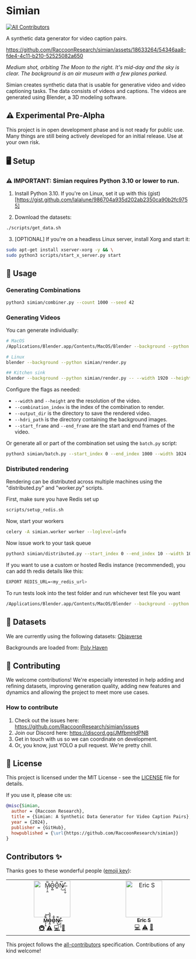 # Simian
<!-- ALL-CONTRIBUTORS-BADGE:START - Do not remove or modify this section -->
[![All Contributors](https://img.shields.io/badge/all_contributors-2-orange.svg?style=flat-square)](#contributors-)
<!-- ALL-CONTRIBUTORS-BADGE:END -->
A synthetic data generator for video caption pairs.

https://github.com/RaccoonResearch/simian/assets/18633264/54346aa8-fde4-4c11-b210-52525082a650

*Medium shot, orbiting The Moon to the right. It's mid-day and the sky is clear. The background is an air museum with a few planes parked.*

Simian creates synthetic data that is usable for generative video and video captioning tasks. The data consists of videos and captions. The videos are generated using Blender, a 3D modeling software.

## ⚠️ Experimental Pre-Alpha

This project is in open development phase and is not ready for public use. Many things are still being actively developed for an initial release. Use at your own risk.

## 🖥️ Setup

### ⚠️ IMPORTANT: Simian requires Python 3.10 or lower to run.

1. Install Python 3.10. If you're on Linux, set it up with this (gist)[https://gist.github.com/lalalune/986704a935d202ab2350ca90b2fc9755]


2. Download the datasets:
```bash
./scripts/get_data.sh
```

3. [OPTIONAL] If you're on a headless Linux server, install Xorg and start it:

```bash
sudo apt-get install xserver-xorg -y && \
sudo python3 scripts/start_x_server.py start
```

## 📸 Usage

### Generating Combinations

```bash
python3 simian/combiner.py --count 1000 --seed 42
```

### Generating Videos

You can generate individually:
```bash
# MacOS
/Applications/Blender.app/Contents/MacOS/Blender --background --python simian/render.py

# Linux
blender --background --python simian/render.py

## Kitchen sink
blender --background --python simian/render.py -- --width 1920 --height 1080 --combination_index 0 --output_dir ./renders --hdri_path ./backgrounds --start_frame 1 --end_frame 65
```

Configure the flags as needed:
- `--width` and `--height` are the resolution of the video.
- `--combination_index` is the index of the combination to render.
- `--output_dir` is the directory to save the rendered video.
- `--hdri_path` is the directory containing the background images.
- `--start_frame` and `--end_frame` are the start and end frames of the video.

Or generate all or part of the combination set using the `batch.py` script:

```bash
python3 simian/batch.py --start_index 0 --end_index 1000 --width 1024 --height 576 --start_frame 1 --end_frame 65
```

### Distributed rendering
Rendering can be distributed across multiple machines using the "distributed.py" and "worker.py" scripts.

First, make sure you have Redis set up
```bash
scripts/setup_redis.sh
```

Now, start your workers
```bash
celery -A simian.worker worker --loglevel=info
```

Now issue work to your task queue

```bash
python3 simian/distributed.py --start_index 0 --end_index 10 --width 1024 --height 576
```

If you want to use a custom or hosted Redis instance (recommended), you can add th redis details like this:
```bash
EXPORT REDIS_URL=<my_redis_url>
```

To run tests look into the test folder and run whichever test file you want

```bash
/Applications/Blender.app/Contents/MacOS/Blender --background --python object_test.py
```

## 📁 Datasets

We are currently using the following datasets:
[Objaverse](https://huggingface.co/datasets/allenai/objaverse)

Backgrounds are loaded from:
[Poly Haven](https://polyhaven.com)

## 🦝 Contributing

We welcome contributions! We're especially interested in help adding and refining datasets, improving generation quality, adding new features and dynamics and allowing the project to meet more use cases.

### How to contribute

1. Check out the issues here: https://github.com/RaccoonResearch/simian/issues
2. Join our Discord here: https://discord.gg/JMfbmHdPNB
3. Get in touch with us so we can coordinate on development.
4. Or, you know, just YOLO a pull request. We're pretty chill.

## 📜 License

This project is licensed under the MIT License - see the [LICENSE](LICENSE) file for details.

If you use it, please cite us:

```bibtex
@misc{Simian,
  author = {Raccoon Research},
  title = {Simian: A Synthetic Data Generator for Video Caption Pairs},
  year = {2024},
  publisher = {GitHub},
  howpublished = {\url{https://github.com/RaccoonResearch/simian}}
}
```

## Contributors ✨

Thanks goes to these wonderful people ([emoji key](https://allcontributors.org/docs/en/emoji-key)):

<!-- ALL-CONTRIBUTORS-LIST:START - Do not remove or modify this section -->
<!-- prettier-ignore-start -->
<!-- markdownlint-disable -->
<table>
  <tbody>
    <tr>
      <td align="center" valign="top" width="14.28%"><a href="https://github.com/lalalune"><img src="https://avatars.githubusercontent.com/u/18633264?v=4?s=100" width="100px;" alt="M̵̞̗̝̼̅̏̎͝Ȯ̴̝̻̊̃̋̀Õ̷̼͋N̸̩̿͜ ̶̜̠̹̼̩͒"/><br /><sub><b>M̵̞̗̝̼̅̏̎͝Ȯ̴̝̻̊̃̋̀Õ̷̼͋N̸̩̿͜ ̶̜̠̹̼̩͒</b></sub></a><br /><a href="#infra-lalalune" title="Infrastructure (Hosting, Build-Tools, etc)">🚇</a> <a href="https://github.com/RaccoonResearch/Simian/commits?author=lalalune" title="Tests">⚠️</a> <a href="https://github.com/RaccoonResearch/Simian/commits?author=lalalune" title="Code">💻</a> <a href="https://github.com/RaccoonResearch/Simian/commits?author=eric-prog" title="Documentation">📖</a></td>
      <td align="center" valign="top" width="14.28%"><a href="https://ericsheen.tech/"><img src="https://avatars.githubusercontent.com/u/59460685?v=4?s=100" width="100px;" alt="Eric S"/><br /><sub><b>Eric S</b></sub></a><br /> <a href="https://github.com/RaccoonResearch/Simian/commits?author=eric-prog" title="Code">💻</a> <a href="https://github.com/RaccoonResearch/Simian/commits?author=eric-prog" title="Tests">⚠️</a> <a href="https://github.com/RaccoonResearch/Simian/commits?author=eric-prog" title="Documentation">📖</a></td>
    </tr>
  </tbody>
</table>

<!-- markdownlint-restore -->
<!-- prettier-ignore-end -->

<!-- ALL-CONTRIBUTORS-LIST:END -->

This project follows the [all-contributors](https://github.com/all-contributors/all-contributors) specification. Contributions of any kind welcome!
